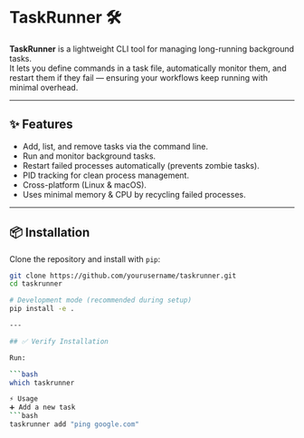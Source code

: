 # TaskRunner 🛠️

**TaskRunner** is a lightweight CLI tool for managing long-running background tasks.  
It lets you define commands in a task file, automatically monitor them, and restart them if they fail — ensuring your workflows keep running with minimal overhead.  

---

## ✨ Features
- Add, list, and remove tasks via the command line.
- Run and monitor background tasks.
- Restart failed processes automatically (prevents zombie tasks).
- PID tracking for clean process management.
- Cross-platform (Linux & macOS).
- Uses minimal memory & CPU by recycling failed processes.

---

## 📦 Installation

Clone the repository and install with `pip`:

```bash
git clone https://github.com/yourusername/taskrunner.git
cd taskrunner

# Development mode (recommended during setup)
pip install -e .

---

## ✅ Verify Installation

Run:

```bash
which taskrunner

⚡ Usage
➕ Add a new task
```bash
taskrunner add "ping google.com"